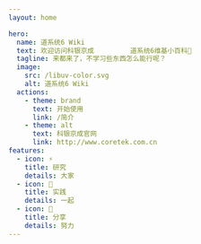 ```yaml
---
layout: home

hero:
  name: 道系统6 Wiki
  text: 欢迎访问科银京成         道系统6维基小百科💯
  tagline: 来都来了，不学习些东西怎么能行呢？
  image:
    src: /libuv-color.svg
    alt: 道系统6 Wiki
  actions:
    - theme: brand
      text: 开始使用
      link: /简介
    - theme: alt
      text: 科银京成官网
      link: http://www.coretek.com.cn
features:   
  - icon: ⚡️
    title: 研究
    details: 大家
  - icon: 🖖
    title: 实践
    details: 一起
  - icon: 📡
    title: 分享
    details: 努力
---
```


